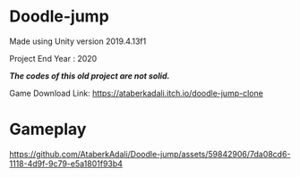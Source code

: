 # Doodle-jump
Made using Unity version 2019.4.13f1

Project End Year : 2020

**_The codes of this old project are not solid._**

Game Download Link: https://ataberkadali.itch.io/doodle-jump-clone
# Gameplay


https://github.com/AtaberkAdali/Doodle-jump/assets/59842906/7da08cd6-1118-4d9f-9c79-e5a1801f93b4

